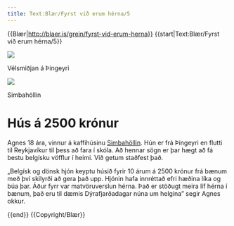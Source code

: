 ```yaml
---
title: Text:Blær/Fyrst við erum hérna/5
---
```


{{Blær|http://blaer.is/grein/fyrst-vid-erum-herna}}
{{start|Text:Blær/Fyrst við erum hérna/5}}
<div class="book blaer article" data-translate=true>
<html>

<div class="article-entry">

  <div data-no-audio class="image-box image-box-medium">
    <img src="https://blaer.is/assets/images/_medium/1-8_11.jpg">
    <p class="description">Vélsmiðjan á Þingeyri</p>
  </div>

  <div data-no-audio class="image-box image-box-medium">
    <img src="https://blaer.is/assets/images/_medium/1-50.jpg">
    <p class="description">Simbahöllin</p>
  </div>

  <div class="text">
    <h1>Hús á 2500 krónur </h1>
    <p>Agnes 18 ára, vinnur á kaffihúsinu <a href="http://www.simbahollin.is/">Simbahöllin</a>. Hún er frá Þingeyri en flutti til Reykjavíkur til þess að fara í skóla. Að hennar sögn er þar hægt að fá bestu belgísku vöfflur í heimi. Við getum staðfest það.
    </p>
    <p>„Belgísk og dönsk hjón keyptu húsið fyrir 10 árum á 2500 krónur frá bænum með því skilyrði að gera það upp. Hjónin hafa innréttað efri hæðina líka og búa þar. Áður fyrr var matvöruverslun hérna. Það er stöðugt meira líf hérna í bænum, það eru til
      dæmis Dýrafjarðadagar núna um helgina” segir Agnes okkur.
    </p>
  </div>

</div>

</html>
</div>
{{end}}
{{Copyright/Blær}}